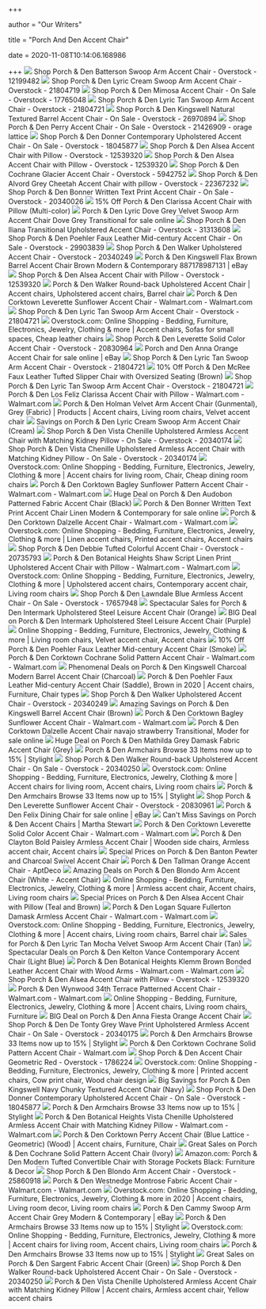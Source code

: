 +++
        
author = "Our Writers"
        
title = "Porch And Den Accent Chair"
        
date = 2020-11-08T10:14:06.168986
        
+++
[ ![](https://ak1.ostkcdn.com/images/products/12199482/HomePop-Lexie-Swoop-Arm-Accent-Chair-167c59c2-732a-4f1f-8fe6-65fda14cf409_600.jpg?impolicy=medium)](https://ak1.ostkcdn.com/images/products/12199482/HomePop-Lexie-Swoop-Arm-Accent-Chair-167c59c2-732a-4f1f-8fe6-65fda14cf409_600.jpg?impolicy=medium) Shop Porch & Den Batterson Swoop Arm Accent Chair - Overstock - 12199482
[ ![](https://ak1.ostkcdn.com/images/products/21804719/Porch-Den-Lyric-Cream-Swoop-Arm-Accent-Chair-885d6bbf-a05a-4735-9786-233d03c400f1_600.jpg?impolicy=medium)](https://ak1.ostkcdn.com/images/products/21804719/Porch-Den-Lyric-Cream-Swoop-Arm-Accent-Chair-885d6bbf-a05a-4735-9786-233d03c400f1_600.jpg?impolicy=medium) Shop Porch & Den Lyric Cream Swoop Arm Accent Chair - Overstock - 21804719
[ ![](https://ak1.ostkcdn.com/images/products/8002501/East-Nashville-Ellington-Accent-Chair-c9787754-70ee-4ab6-8fb8-4f777332566a_600.jpg?impolicy=medium)](https://ak1.ostkcdn.com/images/products/8002501/East-Nashville-Ellington-Accent-Chair-c9787754-70ee-4ab6-8fb8-4f777332566a_600.jpg?impolicy=medium) Shop Porch & Den Mimosa Accent Chair - On Sale - Overstock - 17765048
[ ![](https://ak1.ostkcdn.com/images/products/is/images/direct/8a980549a5e4f38c6f7dfc5dfd38fe298ad53df3/Porch-%26-Den-Lyric-Tan-Swoop-Arm-Accent-Chair.jpg)](https://ak1.ostkcdn.com/images/products/is/images/direct/8a980549a5e4f38c6f7dfc5dfd38fe298ad53df3/Porch-%26-Den-Lyric-Tan-Swoop-Arm-Accent-Chair.jpg) Shop Porch & Den Lyric Tan Swoop Arm Accent Chair - Overstock - 21804721
[ ![](https://ak1.ostkcdn.com/images/products/26970894/HomePop-Modern-Barrel-Accent-Chair-Stain-Resistant-Textured-Natural-c905c43c-753e-4c27-a131-6a41ea104249_600.jpg?impolicy=medium)](https://ak1.ostkcdn.com/images/products/26970894/HomePop-Modern-Barrel-Accent-Chair-Stain-Resistant-Textured-Natural-c905c43c-753e-4c27-a131-6a41ea104249_600.jpg?impolicy=medium) Shop Porch & Den Kingswell Natural Textured Barrel Accent Chair - On Sale -  Overstock - 26970894
[ ![](https://ak1.ostkcdn.com/images/products/21426909/Porch-Den-Corktown-Perry-Accent-Chair-b3ffce21-7bdf-4b18-8348-2fcfb16303d4_600.jpg?impolicy=medium)](https://ak1.ostkcdn.com/images/products/21426909/Porch-Den-Corktown-Perry-Accent-Chair-b3ffce21-7bdf-4b18-8348-2fcfb16303d4_600.jpg?impolicy=medium) Shop Porch & Den Perry Accent Chair - On Sale - Overstock - 21426909 -  orage lattice
[ ![](https://ak1.ostkcdn.com/images/products/is/images/direct/4e16b58c10eeda331625c269ac4d3827bcd203c4/Emerald-Home-Carter-Contemporary-Upholstered-Accent-Chair.jpg?impolicy=medium)](https://ak1.ostkcdn.com/images/products/is/images/direct/4e16b58c10eeda331625c269ac4d3827bcd203c4/Emerald-Home-Carter-Contemporary-Upholstered-Accent-Chair.jpg?impolicy=medium) Shop Porch & Den Donner Contemporary Upholstered Accent Chair - On Sale -  Overstock - 18045877
[ ![](https://ak1.ostkcdn.com/images/products/is/images/direct/6f66e0bb3e3645c412104e1cdaec3fdc7f619b4a/Porch-%26-Den-Alsea-Accent-Chair-with-Pillow.jpg?impolicy=medium)](https://ak1.ostkcdn.com/images/products/is/images/direct/6f66e0bb3e3645c412104e1cdaec3fdc7f619b4a/Porch-%26-Den-Alsea-Accent-Chair-with-Pillow.jpg?impolicy=medium) Shop Porch & Den Alsea Accent Chair with Pillow - Overstock - 12539320
[ ![](https://ak1.ostkcdn.com/images/products/is/images/direct/ed5343adb7172fa0d12e513cf1c6ca872eaa3bcc/Porch-%26-Den-Alsea-Accent-Chair-with-Pillow.jpg?impolicy=medium)](https://ak1.ostkcdn.com/images/products/is/images/direct/ed5343adb7172fa0d12e513cf1c6ca872eaa3bcc/Porch-%26-Den-Alsea-Accent-Chair-with-Pillow.jpg?impolicy=medium) Shop Porch & Den Alsea Accent Chair with Pillow - Overstock - 12539320
[ ![](https://ak1.ostkcdn.com/images/products/5942752/Porch-Den-Cochrane-Glacier-Accent-Chair-84ee0119-2123-466b-a96f-869b217316f2.jpg)](https://ak1.ostkcdn.com/images/products/5942752/Porch-Den-Cochrane-Glacier-Accent-Chair-84ee0119-2123-466b-a96f-869b217316f2.jpg) Shop Porch & Den Cochrane Glacier Accent Chair - Overstock - 5942752
[ ![](https://ak1.ostkcdn.com/images/products/is/images/direct/0b20e234f78a149d76b67a0c82793ee41b2265db/Porch-%26-Den-Alvord-Grey-Cheetah-Accent-Chair-with-pillow.jpg?impolicy=medium)](https://ak1.ostkcdn.com/images/products/is/images/direct/0b20e234f78a149d76b67a0c82793ee41b2265db/Porch-%26-Den-Alvord-Grey-Cheetah-Accent-Chair-with-pillow.jpg?impolicy=medium) Shop Porch & Den Alvord Grey Cheetah Accent Chair with pillow - Overstock -  22367232
[ ![](https://ak1.ostkcdn.com/images/products/is/images/direct/b0bb3c2f8ec9c041a73617d9a00592f0c251170d/Porch-%26-Den-Bonner-Written-Text-Print-Accent-Chair.jpg?impolicy=medium)](https://ak1.ostkcdn.com/images/products/is/images/direct/b0bb3c2f8ec9c041a73617d9a00592f0c251170d/Porch-%26-Den-Bonner-Written-Text-Print-Accent-Chair.jpg?impolicy=medium) Shop Porch & Den Bonner Written Text Print Accent Chair - On Sale -  Overstock - 20340026
[ ![](https://images.prod.meredith.com/product/efb05ee3ee311c3b29595d58fee7c13e/1576928912178/l/porch-and-den-clarissa-accent-chair-with-pillow-graystone)](https://images.prod.meredith.com/product/efb05ee3ee311c3b29595d58fee7c13e/1576928912178/l/porch-and-den-clarissa-accent-chair-with-pillow-graystone) 15% Off Porch & Den Clarissa Accent Chair with Pillow (Multi-color)
[ ![](https://i.ebayimg.com/images/g/kzEAAOSw-4Rfd40f/s-l640.jpg)](https://i.ebayimg.com/images/g/kzEAAOSw-4Rfd40f/s-l640.jpg) Porch & Den Lyric Dove Grey Velvet Swoop Arm Accent Chair Dove Grey  Transitional for sale online
[ ![](https://ak1.ostkcdn.com/images/products/is/images/direct/366c5cd883499c150214295b1c7900008fd458aa/Porch-%26-Den-Iliana-Transitional-Upholstered-Accent-Chair.jpg)](https://ak1.ostkcdn.com/images/products/is/images/direct/366c5cd883499c150214295b1c7900008fd458aa/Porch-%26-Den-Iliana-Transitional-Upholstered-Accent-Chair.jpg) Shop Porch & Den Iliana Transitional Upholstered Accent Chair - Overstock -  31313608
[ ![](https://ak1.ostkcdn.com/images/products/29903839/Porch-Den-Poehler-Faux-Leather-Mid-century-Accent-Chair-5012ab95-11e0-420b-90a0-8e606f4e0605_600.jpg?impolicy=medium)](https://ak1.ostkcdn.com/images/products/29903839/Porch-Den-Poehler-Faux-Leather-Mid-century-Accent-Chair-5012ab95-11e0-420b-90a0-8e606f4e0605_600.jpg?impolicy=medium) Shop Porch & Den Poehler Faux Leather Mid-century Accent Chair - On Sale -  Overstock - 29903839
[ ![](https://ak1.ostkcdn.com/images/products/is/images/direct/123adab677f6127e76f41769f7e0ef53e3a0ea4b/Porch-%26-Den-Walker-Upholstered-Accent-Chair.jpg)](https://ak1.ostkcdn.com/images/products/is/images/direct/123adab677f6127e76f41769f7e0ef53e3a0ea4b/Porch-%26-Den-Walker-Upholstered-Accent-Chair.jpg) Shop Porch & Den Walker Upholstered Accent Chair - Overstock - 20340249
[ ![](https://ak1.ostkcdn.com/images/products/15390820/Porch-Den-Kingswell-Flax-Brown-Barrel-Accent-Chair-e9714c71-ae31-4356-aee5-0a213dc89efc.jpg)](https://ak1.ostkcdn.com/images/products/15390820/Porch-Den-Kingswell-Flax-Brown-Barrel-Accent-Chair-e9714c71-ae31-4356-aee5-0a213dc89efc.jpg) Porch & Den Kingswell Flax Brown Barrel Accent Chair Brown Modern &  Contemporary 887178987131 | eBay
[ ![](https://ak1.ostkcdn.com/images/products/is/images/direct/2e93c982daaf23c3ccc783f0c0085cd2564336a6/Porch-%26-Den-Alsea-Accent-Chair-with-Pillow.jpg?impolicy=medium)](https://ak1.ostkcdn.com/images/products/is/images/direct/2e93c982daaf23c3ccc783f0c0085cd2564336a6/Porch-%26-Den-Alsea-Accent-Chair-with-Pillow.jpg?impolicy=medium) Shop Porch & Den Alsea Accent Chair with Pillow - Overstock - 12539320
[ ![](https://i.pinimg.com/originals/95/a9/83/95a9832070e5144ebf0dedb4cf5304fb.jpg)](https://i.pinimg.com/originals/95/a9/83/95a9832070e5144ebf0dedb4cf5304fb.jpg) Porch & Den Walker Round-back Upholstered Accent Chair | Accent chairs,  Upholstered accent chairs, Barrel chair
[ ![](https://i5.walmartimages.com/asr/3512f8fd-59c1-4ef3-b7f7-e48826f7a6d8_1.c60e1d9fc1d2ef08bc8f968b679273ed.jpeg?odnWidth=612&odnHeight=612&odnBg=ffffff)](https://i5.walmartimages.com/asr/3512f8fd-59c1-4ef3-b7f7-e48826f7a6d8_1.c60e1d9fc1d2ef08bc8f968b679273ed.jpeg?odnWidth=612&odnHeight=612&odnBg=ffffff) Porch & Den Corktown Leverette Sunflower Accent Chair - Walmart.com -  Walmart.com
[ ![](https://ak1.ostkcdn.com/images/products/is/images/direct/f8abdb435dfdfadca2fa33d1a3123b0ced37291d/Porch-%26-Den-Lyric-Tan-Swoop-Arm-Accent-Chair.jpg?impolicy=medium)](https://ak1.ostkcdn.com/images/products/is/images/direct/f8abdb435dfdfadca2fa33d1a3123b0ced37291d/Porch-%26-Den-Lyric-Tan-Swoop-Arm-Accent-Chair.jpg?impolicy=medium) Shop Porch & Den Lyric Tan Swoop Arm Accent Chair - Overstock - 21804721
[ ![](https://i.pinimg.com/originals/04/bc/a9/04bca93bd2de584bb8489b422708be2d.jpg)](https://i.pinimg.com/originals/04/bc/a9/04bca93bd2de584bb8489b422708be2d.jpg) Overstock.com: Online Shopping - Bedding, Furniture, Electronics, Jewelry,  Clothing & more | Accent chairs, Sofas for small spaces, Cheap leather  chairs
[ ![](https://ak1.ostkcdn.com/images/products/is/images/direct/09e2286f737eda9af3cff439aa466cf10b2fd144/Porch-%26-Den-Leverette-Solid-Color-Accent-Chair.jpg?impolicy=medium)](https://ak1.ostkcdn.com/images/products/is/images/direct/09e2286f737eda9af3cff439aa466cf10b2fd144/Porch-%26-Den-Leverette-Solid-Color-Accent-Chair.jpg?impolicy=medium) Shop Porch & Den Leverette Solid Color Accent Chair - Overstock - 20830964
[ ![](https://i.ebayimg.com/images/g/e00AAOSwNGBe4ULI/s-l1600.jpg)](https://i.ebayimg.com/images/g/e00AAOSwNGBe4ULI/s-l1600.jpg) Porch and Den Anna Orange Accent Chair for sale online | eBay
[ ![](https://ak1.ostkcdn.com/images/products/is/images/direct/7c6cb11d4bf22f429933be37a4a299151925a74b/Porch-%26-Den-Lyric-Tan-Swoop-Arm-Accent-Chair.jpg?impolicy=medium)](https://ak1.ostkcdn.com/images/products/is/images/direct/7c6cb11d4bf22f429933be37a4a299151925a74b/Porch-%26-Den-Lyric-Tan-Swoop-Arm-Accent-Chair.jpg?impolicy=medium) Shop Porch & Den Lyric Tan Swoop Arm Accent Chair - Overstock - 21804721
[ ![](https://images.prod.meredith.com/product/c96768ec731da89db0d573a3356a93f1/1577356028149/l/porch-and-den-mcree-faux-leather-tufted-slipper-chair-with-oversized-seating-brown-accent-chairs-slipper-chair)](https://images.prod.meredith.com/product/c96768ec731da89db0d573a3356a93f1/1577356028149/l/porch-and-den-mcree-faux-leather-tufted-slipper-chair-with-oversized-seating-brown-accent-chairs-slipper-chair) 10% Off Porch & Den McRee Faux Leather Tufted Slipper Chair with Oversized  Seating (Brown)
[ ![](https://ak1.ostkcdn.com/images/products/is/images/direct/06c0edaa6ca2f50688fe028fc066d68d4ec11693/Porch-%26-Den-Lyric-Tan-Swoop-Arm-Accent-Chair.jpg?impolicy=medium)](https://ak1.ostkcdn.com/images/products/is/images/direct/06c0edaa6ca2f50688fe028fc066d68d4ec11693/Porch-%26-Den-Lyric-Tan-Swoop-Arm-Accent-Chair.jpg?impolicy=medium) Shop Porch & Den Lyric Tan Swoop Arm Accent Chair - Overstock - 21804721
[ ![](https://i5.walmartimages.com/asr/c52c0239-2318-4e5e-b078-d7bf49301946_1.7d4a73be51186728036e87bae3072c51.jpeg)](https://i5.walmartimages.com/asr/c52c0239-2318-4e5e-b078-d7bf49301946_1.7d4a73be51186728036e87bae3072c51.jpeg) Porch & Den Los Feliz Clarissa Accent Chair with Pillow - Walmart.com -  Walmart.com
[ ![](https://i.pinimg.com/originals/a0/c2/1e/a0c21ecf4b8ab7c156accf8f756035b1.jpg)](https://i.pinimg.com/originals/a0/c2/1e/a0c21ecf4b8ab7c156accf8f756035b1.jpg) Porch & Den Holman Velvet Arm Accent Chair (Gunmental), Grey (Fabric) |  Products | Accent chairs, Living room chairs, Velvet accent chair
[ ![](https://images.prod.meredith.com/product/d56745209f331972586dbbb180578e5f/1576928701158/l/porch-and-den-lyric-cream-swoop-arm-accent-chair-cream)](https://images.prod.meredith.com/product/d56745209f331972586dbbb180578e5f/1576928701158/l/porch-and-den-lyric-cream-swoop-arm-accent-chair-cream) Savings on Porch & Den Lyric Cream Swoop Arm Accent Chair (Cream)
[ ![](https://ak1.ostkcdn.com/images/products/is/images/direct/0639690c0a703c812ddc1eeac2e965cedf43eaf5/Porch-%26-Den-Vista-Chenille-Upholstered-Armless-Accent-Chair-with-Matching-Kidney-Pillow.jpg)](https://ak1.ostkcdn.com/images/products/is/images/direct/0639690c0a703c812ddc1eeac2e965cedf43eaf5/Porch-%26-Den-Vista-Chenille-Upholstered-Armless-Accent-Chair-with-Matching-Kidney-Pillow.jpg) Shop Porch & Den Vista Chenille Upholstered Armless Accent Chair with  Matching Kidney Pillow - On Sale - Overstock - 20340174
[ ![](https://ak1.ostkcdn.com/images/products/is/images/direct/5c6c5b32d78e19793ea39f777d19d09969ee4950/Porch-%26-Den-Vista-Chenille-Upholstered-Armless-Accent-Chair-with-Matching-Kidney-Pillow.jpg)](https://ak1.ostkcdn.com/images/products/is/images/direct/5c6c5b32d78e19793ea39f777d19d09969ee4950/Porch-%26-Den-Vista-Chenille-Upholstered-Armless-Accent-Chair-with-Matching-Kidney-Pillow.jpg) Shop Porch & Den Vista Chenille Upholstered Armless Accent Chair with  Matching Kidney Pillow - On Sale - Overstock - 20340174
[ ![](https://i.pinimg.com/originals/f9/57/9b/f9579b1fb9e4be038b7219274dd139f4.jpg)](https://i.pinimg.com/originals/f9/57/9b/f9579b1fb9e4be038b7219274dd139f4.jpg) Overstock.com: Online Shopping - Bedding, Furniture, Electronics, Jewelry,  Clothing & more | Accent chairs for living room, Chair, Cheap dining room  chairs
[ ![](https://i5.walmartimages.com/asr/e399b133-b0b9-46dd-a037-b7c074bddba9_1.411063dc6f164945296e2b9c565a2c23.jpeg)](https://i5.walmartimages.com/asr/e399b133-b0b9-46dd-a037-b7c074bddba9_1.411063dc6f164945296e2b9c565a2c23.jpeg) Porch & Den Corktown Bagley Sunflower Pattern Accent Chair - Walmart.com -  Walmart.com
[ ![](https://images.prod.meredith.com/product/cab1b05b1961582fb62bc18c4105e9ab/1576930847759/l/porch-and-den-audobon-patterned-fabric-accent-chair-black)](https://images.prod.meredith.com/product/cab1b05b1961582fb62bc18c4105e9ab/1576930847759/l/porch-and-den-audobon-patterned-fabric-accent-chair-black) Huge Deal on Porch & Den Audobon Patterned Fabric Accent Chair (Black)
[ ![](https://i.ebayimg.com/images/g/M2MAAOSw~sZfe2Xd/s-l1600.jpg)](https://i.ebayimg.com/images/g/M2MAAOSw~sZfe2Xd/s-l1600.jpg) Porch & Den Bonner Written Text Print Accent Chair Linen Modern &  Contemporary for sale online
[ ![](https://i5.walmartimages.com/asr/66361272-1b40-4c33-856a-b4819a8a769e_1.e30a70cff8efea96a129b00f76b20e3a.jpeg)](https://i5.walmartimages.com/asr/66361272-1b40-4c33-856a-b4819a8a769e_1.e30a70cff8efea96a129b00f76b20e3a.jpeg) Porch & Den Corktown Dalzelle Accent Chair - Walmart.com - Walmart.com
[ ![](https://i.pinimg.com/originals/30/9f/60/309f60e86c3b1c0b50fa4ba7d2e876cf.jpg)](https://i.pinimg.com/originals/30/9f/60/309f60e86c3b1c0b50fa4ba7d2e876cf.jpg) Overstock.com: Online Shopping - Bedding, Furniture, Electronics, Jewelry,  Clothing & more | Linen accent chairs, Printed accent chairs, Accent chairs
[ ![](https://ak1.ostkcdn.com/images/products/20735793/Porch-Den-Debbie-Tufted-Colorful-Accent-Chair-e88128ef-119d-42d5-a6d9-2cfb5dc0d381_600.jpg?impolicy=medium)](https://ak1.ostkcdn.com/images/products/20735793/Porch-Den-Debbie-Tufted-Colorful-Accent-Chair-e88128ef-119d-42d5-a6d9-2cfb5dc0d381_600.jpg?impolicy=medium) Shop Porch & Den Debbie Tufted Colorful Accent Chair - Overstock - 20735793
[ ![](https://i5.walmartimages.com/asr/572e39a2-a5fa-40e4-a51d-b4549e9f8204_1.c29d71c112049105509acc85a9e12712.jpeg)](https://i5.walmartimages.com/asr/572e39a2-a5fa-40e4-a51d-b4549e9f8204_1.c29d71c112049105509acc85a9e12712.jpeg) Porch & Den Botanical Heights Shaw Script Linen Print Upholstered Accent  Chair with Pillow - Walmart.com - Walmart.com
[ ![](https://i.pinimg.com/originals/fd/47/0d/fd470dfc10003b8ae8e6fb5d8cadaa15.jpg)](https://i.pinimg.com/originals/fd/47/0d/fd470dfc10003b8ae8e6fb5d8cadaa15.jpg) Overstock.com: Online Shopping - Bedding, Furniture, Electronics, Jewelry,  Clothing & more | Upholstered accent chairs, Contemporary accent chair,  Living room chairs
[ ![](https://ak1.ostkcdn.com/images/products/8962592/Cortesi-Home-Chicco-Blue-Armless-Accent-Chair-261d4889-f1d9-41ee-9e9d-ee0598459d84_600.jpg?impolicy=medium)](https://ak1.ostkcdn.com/images/products/8962592/Cortesi-Home-Chicco-Blue-Armless-Accent-Chair-261d4889-f1d9-41ee-9e9d-ee0598459d84_600.jpg?impolicy=medium) Shop Porch & Den Lawndale Blue Armless Accent Chair - On Sale - Overstock -  17657948
[ ![](https://images.prod.meredith.com/product/e206c6b11efa99c39baeda8017ce7b07/1576928804321/l/porch-and-den-intermark-upholstered-steel-leisure-accent-chair-orange)](https://images.prod.meredith.com/product/e206c6b11efa99c39baeda8017ce7b07/1576928804321/l/porch-and-den-intermark-upholstered-steel-leisure-accent-chair-orange) Spectacular Sales for Porch & Den Intermark Upholstered Steel Leisure Accent  Chair (Orange)
[ ![](https://images.prod.meredith.com/product/75471bab9228b338e5416b930a3d20f5/1576927901913/l/porch-and-den-intermark-upholstered-steel-leisure-accent-chair-purple)](https://images.prod.meredith.com/product/75471bab9228b338e5416b930a3d20f5/1576927901913/l/porch-and-den-intermark-upholstered-steel-leisure-accent-chair-purple) BIG Deal on Porch & Den Intermark Upholstered Steel Leisure Accent Chair  (Purple)
[ ![](https://i.pinimg.com/originals/0a/11/64/0a1164c9f1e5d229086f7d16cb3f6d21.jpg)](https://i.pinimg.com/originals/0a/11/64/0a1164c9f1e5d229086f7d16cb3f6d21.jpg) Online Shopping - Bedding, Furniture, Electronics, Jewelry, Clothing & more  | Living room chairs, Velvet accent chair, Accent chairs
[ ![](https://images.prod.meredith.com/product/4285727a52cbdb20ef68b6220e5e6c94/1576924575947/l/mid-century-piper-accent-dining-chair-smoke)](https://images.prod.meredith.com/product/4285727a52cbdb20ef68b6220e5e6c94/1576924575947/l/mid-century-piper-accent-dining-chair-smoke) 10% Off Porch & Den Poehler Faux Leather Mid-century Accent Chair (Smoke)
[ ![](https://i5.walmartimages.com/asr/c6d856be-56a6-4950-a9eb-87d6a9aa88c5_1.6e23c7ad55e60b00896589509a7b2011.jpeg)](https://i5.walmartimages.com/asr/c6d856be-56a6-4950-a9eb-87d6a9aa88c5_1.6e23c7ad55e60b00896589509a7b2011.jpeg) Porch & Den Corktown Cochrane Solid Pattern Accent Chair - Walmart.com -  Walmart.com
[ ![](https://images.prod.meredith.com/product/02b4441452175f497b7b71b8baa0deb2/1576926918178/l/porch-and-den-kingswell-charcoal-modern-barrel-accent-chair-charcoal)](https://images.prod.meredith.com/product/02b4441452175f497b7b71b8baa0deb2/1576926918178/l/porch-and-den-kingswell-charcoal-modern-barrel-accent-chair-charcoal) Phenomenal Deals on Porch & Den Kingswell Charcoal Modern Barrel Accent  Chair (Charcoal)
[ ![](https://i.pinimg.com/originals/fa/04/86/fa0486d37b10947455a47d71f63363d6.jpg)](https://i.pinimg.com/originals/fa/04/86/fa0486d37b10947455a47d71f63363d6.jpg) Porch & Den Poehler Faux Leather Mid-century Accent Chair (Saddle), Brown  in 2020 | Accent chairs, Furniture, Chair types
[ ![](https://ak1.ostkcdn.com/images/products/11776560/Beumont-Upholstered-Accent-Chair-0506f2ef-5334-4b0d-9972-b2ee77a4686e_600.jpg?impolicy=medium)](https://ak1.ostkcdn.com/images/products/11776560/Beumont-Upholstered-Accent-Chair-0506f2ef-5334-4b0d-9972-b2ee77a4686e_600.jpg?impolicy=medium) Shop Porch & Den Walker Upholstered Accent Chair - Overstock - 20340249
[ ![](https://images.prod.meredith.com/product/219b4abd6db1d6177905d2de7a5e540d/1576927181721/l/porch-and-den-kingswell-flax-brown-barrel-accent-chair-brown)](https://images.prod.meredith.com/product/219b4abd6db1d6177905d2de7a5e540d/1576927181721/l/porch-and-den-kingswell-flax-brown-barrel-accent-chair-brown) Amazing Savings on Porch & Den Kingswell Barrel Accent Chair (Brown)
[ ![](https://i5.walmartimages.com/asr/a8f8afd5-b24e-43e4-bfe4-6506ddb270c7_1.454547be4d3196b8192941b3f26fb9dd.jpeg)](https://i5.walmartimages.com/asr/a8f8afd5-b24e-43e4-bfe4-6506ddb270c7_1.454547be4d3196b8192941b3f26fb9dd.jpeg) Porch & Den Corktown Bagley Sunflower Accent Chair - Walmart.com -  Walmart.com
[ ![](https://i.ebayimg.com/images/g/HOAAAOSw7O9e-z8K/s-l1600.jpg)](https://i.ebayimg.com/images/g/HOAAAOSw7O9e-z8K/s-l1600.jpg) Porch & Den Corktown Dalzelle Accent Chair navajo strawberry Transitional,  Moder for sale online
[ ![](https://images.prod.meredith.com/product/0b5694dca5a303efc53589e651f0ca6e/1576926993539/l/porch-and-den-mathilda-grey-damask-fabric-accent-chair-coco-accent-chair-gray-damask)](https://images.prod.meredith.com/product/0b5694dca5a303efc53589e651f0ca6e/1576926993539/l/porch-and-den-mathilda-grey-damask-fabric-accent-chair-coco-accent-chair-gray-damask) Huge Deal on Porch & Den Mathilda Grey Damask Fabric Accent Chair (Grey)
[ ![](https://images.stylight.net/image/upload/t_web_product_330x440max_nobg/q_auto:eco,f_auto/fcccyvkyugajm1qolpxc.jpg)](https://images.stylight.net/image/upload/t_web_product_330x440max_nobg/q_auto:eco,f_auto/fcccyvkyugajm1qolpxc.jpg) Porch & Den Armchairs  Browse 33 Items now up to 15% | Stylight
[ ![](https://ak1.ostkcdn.com/images/products/is/images/direct/a70f02f81841de08de60352df65c58e817ea599e/Porch-%26-Den-Walker-Round-back-Upholstered-Accent-Chair.jpg?impolicy=medium)](https://ak1.ostkcdn.com/images/products/is/images/direct/a70f02f81841de08de60352df65c58e817ea599e/Porch-%26-Den-Walker-Round-back-Upholstered-Accent-Chair.jpg?impolicy=medium) Shop Porch & Den Walker Round-back Upholstered Accent Chair - On Sale -  Overstock - 20340250
[ ![](https://i.pinimg.com/originals/56/1d/ec/561dec790c1afc85fb2686ab10f00e68.png)](https://i.pinimg.com/originals/56/1d/ec/561dec790c1afc85fb2686ab10f00e68.png) Overstock.com: Online Shopping - Bedding, Furniture, Electronics, Jewelry,  Clothing & more | Accent chairs for living room, Accent chairs, Living room  chairs
[ ![](https://images.stylight.net/image/upload/t_web_product_330x440max_nobg/q_auto:eco,f_auto/tattfr7d4hcy8j5aowuy.jpg)](https://images.stylight.net/image/upload/t_web_product_330x440max_nobg/q_auto:eco,f_auto/tattfr7d4hcy8j5aowuy.jpg) Porch & Den Armchairs  Browse 33 Items now up to 15% | Stylight
[ ![](https://ak1.ostkcdn.com/images/products/is/images/direct/d6d4519cd5a8d23d738031005ec5dcc45655c948/Porch-%26-Den-Leverette-Sunflower-Accent-Chair.jpg)](https://ak1.ostkcdn.com/images/products/is/images/direct/d6d4519cd5a8d23d738031005ec5dcc45655c948/Porch-%26-Den-Leverette-Sunflower-Accent-Chair.jpg) Shop Porch & Den Leverette Sunflower Accent Chair - Overstock - 20830961
[ ![](https://i.ebayimg.com/images/g/0BAAAOSwYwBesdNg/s-l1600.jpg)](https://i.ebayimg.com/images/g/0BAAAOSwYwBesdNg/s-l1600.jpg) Porch & Den Felix Dining Chair for sale online | eBay
[ ![](https://images.prod.meredith.com/product/9f9ed8df9adaba4db69a8079ff0e56b1/1576928258297/m/porch-and-den-pihl-autumnal-fabric-button-tufted-lounge-chair-harvest-coco-accent-chairs)](https://images.prod.meredith.com/product/9f9ed8df9adaba4db69a8079ff0e56b1/1576928258297/m/porch-and-den-pihl-autumnal-fabric-button-tufted-lounge-chair-harvest-coco-accent-chairs) Can't Miss Savings on Porch & Den Accent Chairs | Martha Stewart
[ ![](https://i5.walmartimages.com/asr/7d28c8dc-9c87-43b2-a23e-38fe92af5d47_1.2c4914e5215daccd3d1a9efadfa59026.jpeg?odnWidth=612&odnHeight=612&odnBg=ffffff)](https://i5.walmartimages.com/asr/7d28c8dc-9c87-43b2-a23e-38fe92af5d47_1.2c4914e5215daccd3d1a9efadfa59026.jpeg?odnWidth=612&odnHeight=612&odnBg=ffffff) Porch & Den Corktown Leverette Solid Color Accent Chair - Walmart.com -  Walmart.com
[ ![](https://i.pinimg.com/originals/7a/8a/2a/7a8a2a57756878615fcd3a260bcd657f.jpg)](https://i.pinimg.com/originals/7a/8a/2a/7a8a2a57756878615fcd3a260bcd657f.jpg) Porch & Den Clayton Bold Paisley Armless Accent Chair | Wooden side chairs,  Armless accent chair, Accent chairs
[ ![](https://images.prod.meredith.com/product/b39b28e425eaa8f7f5e9fbcf9c41bb87/1576928422759/l/porch-and-den-banton-pewter-and-charcoal-swivel-accent-chair)](https://images.prod.meredith.com/product/b39b28e425eaa8f7f5e9fbcf9c41bb87/1576928422759/l/porch-and-den-banton-pewter-and-charcoal-swivel-accent-chair) Special Prices on Porch & Den Banton Pewter and Charcoal Swivel Accent Chair
[ ![](https://d6qwfb5pdou4u.cloudfront.net/product-images/5550001-5560000/5555156/1557446180373e17f37e51ce0fc6c062487f47e77b/1500-1500-frame-0.jpg)](https://d6qwfb5pdou4u.cloudfront.net/product-images/5550001-5560000/5555156/1557446180373e17f37e51ce0fc6c062487f47e77b/1500-1500-frame-0.jpg) Porch & Den Tallman Orange Accent Chair - AptDeco
[ ![](https://images.prod.meredith.com/product/c7edef317544554187eea67f8bfb242b/1576928591118/l/porch-and-den-blondo-arm-accent-chair-white)](https://images.prod.meredith.com/product/c7edef317544554187eea67f8bfb242b/1576928591118/l/porch-and-den-blondo-arm-accent-chair-white) Amazing Deals on Porch & Den Blondo Arm Accent Chair (White - Accent Chair)
[ ![](https://i.pinimg.com/originals/33/a6/41/33a641b32cfcae1a909bc0d76854dc07.jpg)](https://i.pinimg.com/originals/33/a6/41/33a641b32cfcae1a909bc0d76854dc07.jpg) Online Shopping - Bedding, Furniture, Electronics, Jewelry, Clothing & more  | Armless accent chair, Accent chairs, Living room chairs
[ ![](https://images.prod.meredith.com/product/b1fb93f70b1ba80b21e9b77271532753/1576930658166/l/porch-and-den-alsea-accent-chair-with-pillow-blue-graphite)](https://images.prod.meredith.com/product/b1fb93f70b1ba80b21e9b77271532753/1576930658166/l/porch-and-den-alsea-accent-chair-with-pillow-blue-graphite) Special Prices on Porch & Den Alsea Accent Chair with Pillow (Teal and  Brown)
[ ![](https://i5.walmartimages.com/asr/bf0925db-5b84-4bc9-bb25-f6683456edd4_1.d148337c10328277970afb4a2cb220bb.jpeg)](https://i5.walmartimages.com/asr/bf0925db-5b84-4bc9-bb25-f6683456edd4_1.d148337c10328277970afb4a2cb220bb.jpeg) Porch & Den Logan Square Fullerton Damask Armless Accent Chair -  Walmart.com - Walmart.com
[ ![](https://i.pinimg.com/736x/9a/53/13/9a5313997d12f5cd313533c8712d7d6e.jpg)](https://i.pinimg.com/736x/9a/53/13/9a5313997d12f5cd313533c8712d7d6e.jpg) Overstock.com: Online Shopping - Bedding, Furniture, Electronics, Jewelry,  Clothing & more | Accent chairs, Living room chairs, Barrel chair
[ ![](https://images.prod.meredith.com/product/6dc536e5a13bd8db15397032d5c961e3/1576927838595/l/porch-and-den-lyric-tan-mocha-velvet-swoop-arm-accent-chair-tan-mocha-velvet)](https://images.prod.meredith.com/product/6dc536e5a13bd8db15397032d5c961e3/1576927838595/l/porch-and-den-lyric-tan-mocha-velvet-swoop-arm-accent-chair-tan-mocha-velvet) Sales for Porch & Den Lyric Tan Mocha Velvet Swoop Arm Accent Chair (Tan)
[ ![](https://images.prod.meredith.com/product/8b86cf85d896823667bc44892339cff9/1576925527130/l/emerald-home-vance-contemporary-accent-chair-assembled-accent-chairs)](https://images.prod.meredith.com/product/8b86cf85d896823667bc44892339cff9/1576925527130/l/emerald-home-vance-contemporary-accent-chair-assembled-accent-chairs) Spectacular Deals on Porch & Den Kelton Vance Contemporary Accent Chair  (Light Blue)
[ ![](https://i5.walmartimages.com/asr/3f1d7e40-1585-4147-ad73-0186452a2645_1.079f2e77328380e758b6dfea3ab1ffdc.jpeg)](https://i5.walmartimages.com/asr/3f1d7e40-1585-4147-ad73-0186452a2645_1.079f2e77328380e758b6dfea3ab1ffdc.jpeg) Porch & Den Botanical Heights Klemm Brown Bonded Leather Accent Chair with  Wood Arms - Walmart.com - Walmart.com
[ ![](https://ak1.ostkcdn.com/images/products/is/images/direct/1bf5c19cf9b8de12c5181679952606d4c914858a/Porch-%26-Den-Alsea-Accent-Chair-with-Pillow.jpg?impolicy=medium)](https://ak1.ostkcdn.com/images/products/is/images/direct/1bf5c19cf9b8de12c5181679952606d4c914858a/Porch-%26-Den-Alsea-Accent-Chair-with-Pillow.jpg?impolicy=medium) Shop Porch & Den Alsea Accent Chair with Pillow - Overstock - 12539320
[ ![](https://i5.walmartimages.com/asr/6d742007-05aa-4b44-bd00-eae6ebe6ae36_2.78465172429e84ecd5444e20610e803f.jpeg)](https://i5.walmartimages.com/asr/6d742007-05aa-4b44-bd00-eae6ebe6ae36_2.78465172429e84ecd5444e20610e803f.jpeg) Porch & Den Wynwood 34th Terrace Patterned Accent Chair - Walmart.com -  Walmart.com
[ ![](https://i.pinimg.com/originals/41/34/04/41340458c0a16d6eb61fa821f5bc75cd.jpg)](https://i.pinimg.com/originals/41/34/04/41340458c0a16d6eb61fa821f5bc75cd.jpg) Online Shopping - Bedding, Furniture, Electronics, Jewelry, Clothing & more  | Accent chairs, Living room chairs, Furniture
[ ![](https://images.prod.meredith.com/product/f24a8c9b0f54fa5db979df0547868421/1577010702544/l/porch-and-den-anna-fiesta-orange-accent-chair)](https://images.prod.meredith.com/product/f24a8c9b0f54fa5db979df0547868421/1577010702544/l/porch-and-den-anna-fiesta-orange-accent-chair) BIG Deal on Porch & Den Anna Fiesta Orange Accent Chair
[ ![](https://ak1.ostkcdn.com/images/products/is/images/direct/c3b30eff645af322176069a07e9ee788b2ab56df/Porch-%26-Den-De-Tonty-Grey-Wave-Print-Upholstered-Armless-Accent-Chair.jpg)](https://ak1.ostkcdn.com/images/products/is/images/direct/c3b30eff645af322176069a07e9ee788b2ab56df/Porch-%26-Den-De-Tonty-Grey-Wave-Print-Upholstered-Armless-Accent-Chair.jpg) Shop Porch & Den De Tonty Grey Wave Print Upholstered Armless Accent Chair  - On Sale - Overstock - 20340175
[ ![](https://images.stylight.net/image/upload/t_web_product_330x440max_nobg/q_auto:eco,f_auto/eoiq6otlwg6gllmfnj1w.jpg)](https://images.stylight.net/image/upload/t_web_product_330x440max_nobg/q_auto:eco,f_auto/eoiq6otlwg6gllmfnj1w.jpg) Porch & Den Armchairs  Browse 33 Items now up to 15% | Stylight
[ ![](https://i5.walmartimages.com/asr/f4f3c5a7-1150-4385-a867-e106538f4cb3_1.603982d19fd6db1d8ed79e47d2e36d90.jpeg)](https://i5.walmartimages.com/asr/f4f3c5a7-1150-4385-a867-e106538f4cb3_1.603982d19fd6db1d8ed79e47d2e36d90.jpeg) Porch & Den Corktown Cochrane Solid Pattern Accent Chair - Walmart.com
[ ![](https://ak1.ostkcdn.com/images/products/1786224/Accent-Chair-Geometric-Red-1be27412-06e0-4b9f-87d3-ef1df7507019.jpg)](https://ak1.ostkcdn.com/images/products/1786224/Accent-Chair-Geometric-Red-1be27412-06e0-4b9f-87d3-ef1df7507019.jpg) Shop Porch & Den Accent Chair Geometric Red - Overstock - 1786224
[ ![](https://i.pinimg.com/originals/82/25/f6/8225f6c36d6c9676823ca55c03f5d379.jpg)](https://i.pinimg.com/originals/82/25/f6/8225f6c36d6c9676823ca55c03f5d379.jpg) Overstock.com: Online Shopping - Bedding, Furniture, Electronics, Jewelry,  Clothing & more | Printed accent chairs, Cow print chair, Wood chair design
[ ![](https://images.prod.meredith.com/product/f38b4c3a9f4f3de26667d4f56e7df9d9/1576928941003/l/porch-and-den-kingswell-navy-chunky-textured-accent-chair-navy)](https://images.prod.meredith.com/product/f38b4c3a9f4f3de26667d4f56e7df9d9/1576928941003/l/porch-and-den-kingswell-navy-chunky-textured-accent-chair-navy) Big Savings for Porch & Den Kingswell Navy Chunky Textured Accent Chair  (Navy)
[ ![](https://ak1.ostkcdn.com/images/products/is/images/direct/5ec86e7ec19bad4fd213249cce6c7d0b54ff4d6d/Emerald-Home-Carter-Contemporary-Upholstered-Accent-Chair.jpg?impolicy=medium)](https://ak1.ostkcdn.com/images/products/is/images/direct/5ec86e7ec19bad4fd213249cce6c7d0b54ff4d6d/Emerald-Home-Carter-Contemporary-Upholstered-Accent-Chair.jpg?impolicy=medium) Shop Porch & Den Donner Contemporary Upholstered Accent Chair - On Sale -  Overstock - 18045877
[ ![](https://images.stylight.net/image/upload/t_web_product_330x440max_nobg/q_auto:eco,f_auto/ymjhi06iefhlu0p4zocf.jpg)](https://images.stylight.net/image/upload/t_web_product_330x440max_nobg/q_auto:eco,f_auto/ymjhi06iefhlu0p4zocf.jpg) Porch & Den Armchairs  Browse 33 Items now up to 15% | Stylight
[ ![](https://i5.walmartimages.com/asr/5b91a031-d129-408a-8f80-da4154c97660_1.e22f356d89d4370af370d7437c867a0a.jpeg?odnWidth=612&odnHeight=612&odnBg=ffffff)](https://i5.walmartimages.com/asr/5b91a031-d129-408a-8f80-da4154c97660_1.e22f356d89d4370af370d7437c867a0a.jpeg?odnWidth=612&odnHeight=612&odnBg=ffffff) Porch & Den Botanical Heights Vista Chenille Upholstered Armless Accent  Chair with Matching Kidney Pillow - Walmart.com - Walmart.com
[ ![](https://i.pinimg.com/474x/0b/d3/17/0bd317871f30578f96da73325910f78a.jpg)](https://i.pinimg.com/474x/0b/d3/17/0bd317871f30578f96da73325910f78a.jpg) Porch & Den Corktown Perry Accent Chair (Blue Lattice - Geometric) (Wood) | Accent  chairs, Furniture, Chair
[ ![](https://images.prod.meredith.com/product/5c0cf19aea3a991d5873ad18c36272ac/1576927688834/l/porch-and-den-corktown-cochrane-solid-pattern-accent-chair-ivory)](https://images.prod.meredith.com/product/5c0cf19aea3a991d5873ad18c36272ac/1576927688834/l/porch-and-den-corktown-cochrane-solid-pattern-accent-chair-ivory) Great Sales on Porch & Den Cochrane Solid Pattern Accent Chair (Ivory)
[ ![](https://images-na.ssl-images-amazon.com/images/I/71WencLJ4DL._AC_SX466_.jpg)](https://images-na.ssl-images-amazon.com/images/I/71WencLJ4DL._AC_SX466_.jpg) Amazon.com: Porch & Den Modern Tufted Convertible Chair with Storage  Pockets Black: Furniture & Decor
[ ![](https://ak1.ostkcdn.com/images/products/25860918/Fenn-Square-Arm-Accent-Chair-by-iNSPIRE-Q-Modern-9f7df912-120d-4456-a67b-f1361807ae8c_600.jpg?impolicy=medium)](https://ak1.ostkcdn.com/images/products/25860918/Fenn-Square-Arm-Accent-Chair-by-iNSPIRE-Q-Modern-9f7df912-120d-4456-a67b-f1361807ae8c_600.jpg?impolicy=medium) Shop Porch & Den Blondo Arm Accent Chair - Overstock - 25860918
[ ![](https://i5.walmartimages.com/asr/b05ed9a0-6dad-4709-81b0-305658a06c1f_1.95b3491ad00b9589008c867e4be2b22f.jpeg?odnWidth=612&odnHeight=612&odnBg=ffffff)](https://i5.walmartimages.com/asr/b05ed9a0-6dad-4709-81b0-305658a06c1f_1.95b3491ad00b9589008c867e4be2b22f.jpeg?odnWidth=612&odnHeight=612&odnBg=ffffff) Porch & Den Westnedge Montrose Fabric Accent Chair - Walmart.com -  Walmart.com
[ ![](https://i.pinimg.com/736x/51/f4/05/51f405dba4b4fdf6ddea5e4b8f7fe581.jpg)](https://i.pinimg.com/736x/51/f4/05/51f405dba4b4fdf6ddea5e4b8f7fe581.jpg) Overstock.com: Online Shopping - Bedding, Furniture, Electronics, Jewelry,  Clothing & more in 2020 | Accent chairs, Living room decor, Living room  chairs
[ ![](https://i.ebayimg.com/images/g/HakAAOSwmExe9k-m/s-l300.jpg)](https://i.ebayimg.com/images/g/HakAAOSwmExe9k-m/s-l300.jpg) Porch & Den Cammy Swoop Arm Accent Chair Grey Modern & Contemporary | eBay
[ ![](https://images.stylight.net/image/upload/t_web_product_330x440max_nobg/q_auto:eco,f_auto/bj87z4kcxkjqona5nren.jpg)](https://images.stylight.net/image/upload/t_web_product_330x440max_nobg/q_auto:eco,f_auto/bj87z4kcxkjqona5nren.jpg) Porch & Den Armchairs  Browse 33 Items now up to 15% | Stylight
[ ![](https://i.pinimg.com/originals/43/dd/af/43ddaf661eae5b1a909e019c599933d2.jpg)](https://i.pinimg.com/originals/43/dd/af/43ddaf661eae5b1a909e019c599933d2.jpg) Overstock.com: Online Shopping - Bedding, Furniture, Electronics, Jewelry,  Clothing & more | Accent chairs for living room, Accent chairs, Living room  chairs
[ ![](https://images.stylight.net/image/upload/t_web_product_330x440bg/q_auto:eco,f_auto/ey3qxhi8yaky1rcl8m70.jpg)](https://images.stylight.net/image/upload/t_web_product_330x440bg/q_auto:eco,f_auto/ey3qxhi8yaky1rcl8m70.jpg) Porch & Den Armchairs  Browse 33 Items now up to 15% | Stylight
[ ![](https://images.prod.meredith.com/product/db375b606514aea8b2a6fe6e7358b87a/1576930967866/l/porch-and-den-sargent-fabric-accent-chair-green)](https://images.prod.meredith.com/product/db375b606514aea8b2a6fe6e7358b87a/1576930967866/l/porch-and-den-sargent-fabric-accent-chair-green) Great Sales on Porch & Den Sargent Fabric Accent Chair (Green)
[ ![](https://ak1.ostkcdn.com/images/products/is/images/direct/257118b0349e8779946e1e37c071179d88de5e3c/Porch-%26-Den-Walker-Round-back-Upholstered-Accent-Chair.jpg)](https://ak1.ostkcdn.com/images/products/is/images/direct/257118b0349e8779946e1e37c071179d88de5e3c/Porch-%26-Den-Walker-Round-back-Upholstered-Accent-Chair.jpg) Shop Porch & Den Walker Round-back Upholstered Accent Chair - On Sale -  Overstock - 20340250
[ ![](https://i.pinimg.com/originals/97/a8/f6/97a8f6b34aca2cfa954af3c7962c9114.jpg)](https://i.pinimg.com/originals/97/a8/f6/97a8f6b34aca2cfa954af3c7962c9114.jpg) Porch & Den Vista Chenille Upholstered Armless Accent Chair with Matching  Kidney Pillow | Accent chairs, Armless accent chair, Yellow accent chairs
